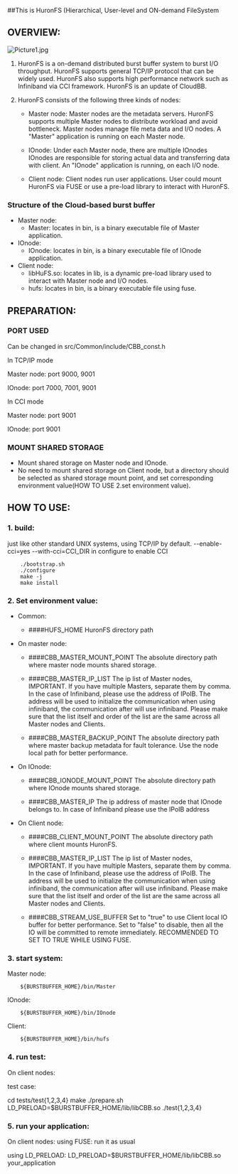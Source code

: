 ##This is HuronFS (Hierarchical, User-level and ON-demand FileSystem

OVERVIEW:
--------------------------------------------------------------------------------------------------------------

![Picture1.jpg](https://bitbucket.org/repo/8xdeRp/images/4105842247-Picture1.jpg)

1. HuronFS is a on-demand distributed burst buffer system to burst I/O throughput. HuronFS supports general TCP/IP protocol that can be widely used. HuronFS also supports high performance network such as Infiniband via CCI framework. HuronFS is an update of CloudBB.

2. HuronFS consists of the following three kinds of nodes:

    * Master node:
Master nodes are the metadata servers.
HuronFS supports multiple Master nodes to distribute workload and avoid bottleneck.
Master nodes manage file meta data and I/O nodes.
A "Master" application is running on each Master node.

    * IOnode:
Under each Master node, there are multiple IOnodes
IOnodes are responsible for storing actual data and transferring data with client.
An "IOnode" application is running, on each I/O node.

    * Client node:
Client nodes run user applications.
User could mount HuronFS via FUSE or use a pre-load library to interact with HuronFS.

### Structure of the Cloud-based burst buffer
* Master node:
    * Master: locates in bin, is a binary executable file of Master application.
* IOnode:
    * IOnode: locates in bin, is a binary executable file of IOnode application.
* Client node:
    * libHuFS.so: locates in lib, is a dynamic pre-load library used to interact with Master node and I/O nodes.
    * hufs: locates in bin, is a binary executable file using fuse.

PREPARATION:
--------------------------------------------------------------------------------------------------------------
### PORT USED
Can be changed in src/Common/include/CBB_const.h

In TCP/IP mode 

Master node:
                port 9000, 9001

IOnode:
                port 7000, 7001, 9001

In CCI mode

Master node:
                port 9001

IOnode:
                port 9001

### MOUNT SHARED STORAGE

* Mount shared storage on Master node and IOnode.
* No need to mount shared storage on Client node, but a directory should be selected as shared storage mount point, and set corresponding environment value(HOW TO USE 2.set environment value).

HOW TO USE:
--------------------------------------------------------------------------------------------------------------
### 1. build:
just like other standard UNIX systems, using TCP/IP by default.
--enable-cci=yes --with-cci=CCI_DIR in configure to enable CCI

        ./bootstrap.sh
        ./configure
        make -j
        make install

### 2. Set environment value:

* Common:

    * ####HUFS_HOME
HuronFS directory path

* On master node:

    * ####CBB_MASTER_MOUNT_POINT
The absolute directory path where master node mounts shared storage.

    * ####CBB_MASTER_IP_LIST
The ip list of Master nodes, IMPORTANT.
If you have multiple Masters, separate them by comma.
In the case of Infiniband, please use the address of IPoIB. The address will be used to initialize the communication when using infiniband, the communication after will use infiniband.
Please make sure that the list itself and order of the list are the same across all Master nodes and Clients.

    * ####CBB_MASTER_BACKUP_POINT
The absolute directory path where master backup metadata for fault tolerance. Use the node local path for better performance.

* On IOnode:

    * ####CBB_IONODE_MOUNT_POINT
The absolute directory path where IOnode mounts shared storage.

    * ####CBB_MASTER_IP
The ip address of master node that IOnode belongs to.
In case of Infiniband please use the IPoIB address

* On Client node:

    * ####CBB_CLIENT_MOUNT_POINT
The absolute directory path where client mounts HuronFS.

    * ####CBB_MASTER_IP_LIST
The ip list of Master nodes, IMPORTANT.
If you have multiple Masters, separate them by comma.
In the case of Infiniband, please use the address of IPoIB. The address will be used to initialize the communication when using infiniband, the communication after will use infiniband.
Please make sure that the list itself and order of the list are the same across all Master nodes and Clients.

    * ####CBB_STREAM_USE_BUFFER
Set to "true" to use Client local IO buffer for better performance.
Set to "false" to disable, then all the IO will be committed to remote immediately.
RECOMMENDED TO SET TO TRUE WHILE USING FUSE.

### 3. start system:
Master node:

        ${BURSTBUFFER_HOME}/bin/Master

IOnode:

        ${BURSTBUFFER_HOME}/bin/IOnode

Client:

        ${BURSTBUFFER_HOME}/bin/hufs

### 4. run test:
On client nodes:

test case:

cd tests/test{1,2,3,4}
make
./prepare.sh
LD_PRELOAD=$BURSTBUFFER_HOME/lib/libCBB.so ./test{1,2,3,4}

### 5. run your application:
On client nodes:
using FUSE:
run it as usual

using LD_PRELOAD:
        LD_PRELOAD=$BURSTBUFFER_HOME/lib/libCBB.so your_application